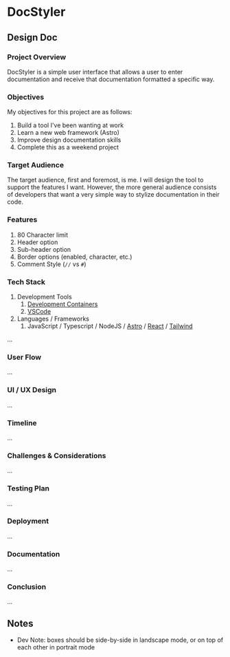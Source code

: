 # DocStyler

## Design Doc

### Project Overview

DocStyler is a simple user interface that allows a user to enter documentation
and receive that documentation formatted a specific way.

### Objectives

My objectives for this project are as follows:

1. Build a tool I've been wanting at work
2. Learn a new web framework (Astro)
3. Improve design documentation skills
4. Complete this as a weekend project

### Target Audience

The target audience, first and foremost, is me.
I will design the tool to support the features I want.
However, the more general audience consists of developers that want a very
simple way to stylize documentation in their code.

### Features

1. 80 Character limit
2. Header option
3. Sub-header option
4. Border options (enabled, character, etc.)
5. Comment Style (`//` vs `#`)

### Tech Stack

1. Development Tools
    1. [Development Containers](https://containers.dev/)
    2. [VSCode](https://code.visualstudio.com/)
2. Languages / Frameworks
    1. JavaScript / Typescript / NodeJS / [Astro](https://docs.astro.build/en/getting-started/) / [React](https://react.dev/) / [Tailwind](https://tailwindcss.com/)

...

### User Flow

...

### UI / UX Design

...

### Timeline

...

### Challenges & Considerations

...

### Testing Plan

...

### Deployment

...

### Documentation

...

### Conclusion

...

## Notes

* Dev Note: boxes should be side-by-side in landscape mode, or on top of each other
in portrait mode
